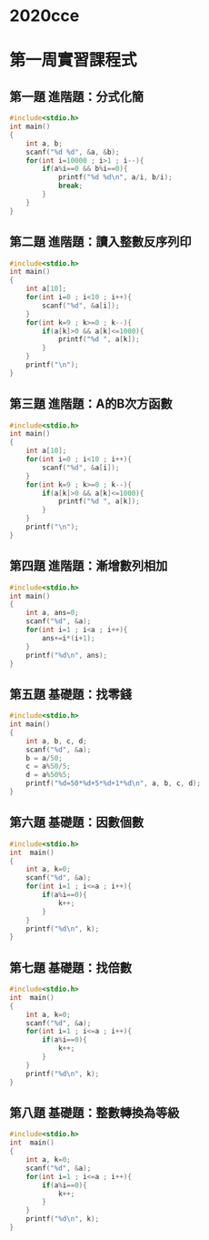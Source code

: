 # 2020cce

# 第一周實習課程式
## 第一題 進階題：分式化簡 
```c
#include<stdio.h>
int main()
{
	int a, b;
	scanf("%d %d", &a, &b);
	for(int i=10000 ; i>1 ; i--){
		if(a%i==0 && b%i==0){
			printf("%d %d\n", a/i, b/i);
			break;
		}
	}
}
```
## 第二題 進階題：讀入整數反序列印
```c
#include<stdio.h>
int main()
{
	int a[10];
	for(int i=0 ; i<10 ; i++){
		scanf("%d", &a[i]);
	}
	for(int k=9 ; k>=0 ; k--){
		if(a[k]>0 && a[k]<=1000){
			printf("%d ", a[k]);
		}
	}
	printf("\n");
}
```
## 第三題 進階題：A的B次方函數 
```c
#include<stdio.h>
int main()
{
	int a[10];
	for(int i=0 ; i<10 ; i++){
		scanf("%d", &a[i]);
	}
	for(int k=9 ; k>=0 ; k--){
		if(a[k]>0 && a[k]<=1000){
			printf("%d ", a[k]);
		}
	}
	printf("\n");
}
```
## 第四題 進階題：漸增數列相加 
```c
#include<stdio.h>
int main()
{
	int a, ans=0;
	scanf("%d", &a);
	for(int i=1 ; i<a ; i++){
		ans+=i*(i+1);
	}
	printf("%d\n", ans);
}
```
## 第五題 基礎題：找零錢
```c
#include<stdio.h>
int main()
{
	int a, b, c, d;
	scanf("%d", &a);
	b = a/50;
	c = a%50/5;
	d = a%50%5;
	printf("%d=50*%d+5*%d+1*%d\n", a, b, c, d);
}
```
## 第六題 基礎題：因數個數 
```c
#include<stdio.h>
int  main()
{
	int a, k=0;
	scanf("%d", &a);
	for(int i=1 ; i<=a ; i++){
		if(a%i==0){
			k++;
		}
	}
	printf("%d\n", k);
}
```
## 第七題 基礎題：找倍數
```c
#include<stdio.h>
int  main()
{
	int a, k=0;
	scanf("%d", &a);
	for(int i=1 ; i<=a ; i++){
		if(a%i==0){
			k++;
		}
	}
	printf("%d\n", k);
}
```
## 第八題 基礎題：整數轉換為等級 
```c
#include<stdio.h>
int  main()
{
	int a, k=0;
	scanf("%d", &a);
	for(int i=1 ; i<=a ; i++){
		if(a%i==0){
			k++;
		}
	}
	printf("%d\n", k);
}
```
